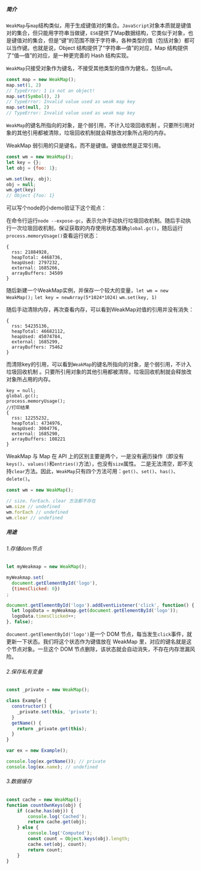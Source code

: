##### 简介

`WeakMap`与`map`结构类似，用于生成键值对的集合。`JavaScript`对象本质就是键值对的集合，但只能用字符串当做键，`ES6`提供了Map数据结构，它类似于对象，也是键值对的集合，但是“键”的范围不限于字符串，各种类型的值（包括对象）都可以当作键。也就是说，Object 结构提供了“字符串—值”的对应，Map 结构提供了“值—值”的对应，是一种更完善的 Hash 结构实现。 

`WeakMap`只接受对象作为键名，不接受其他类型的值作为健名，包括null。

```javascript
const map = new WeakMap();
map.set(1, 2)
// TypeError: 1 is not an object!
map.set(Symbol(), 2)
// TypeError: Invalid value used as weak map key
map.set(null, 2)
// TypeError: Invalid value used as weak map key
```

`WeakMap`的键名所指向的对象，是个弱引用，不计入垃圾回收机制 。只要所引用对象的其他引用都被清除，垃圾回收机制就会释放改对象所占用的内存。

 WeakMap 弱引用的只是键名，而不是键值。键值依然是正常引用。 

```javascript
const wm = new WeakMap();
let key = {};
let obj = {foo: 1};

wm.set(key, obj);
obj = null;
wm.get(key)
// Object {foo: 1}
```

可以写个node的小demo验证下这个观点：

在命令行运行`node --expose-gc`，表示允许手动执行垃圾回收机制。随后手动执行一次垃圾回收机制，保证获取的内存使用状态准确`global.gc()`，随后运行`process.memoryUsage()`查看运行状态：

```
{
  rss: 21884928,
  heapTotal: 4468736,
  heapUsed: 2797232,
  external: 1685266,
  arrayBuffers: 34509
}
```

随后新建一个WeakMap实例，并保存一个较大的变量，`let wm = new WeakMap();` `let key = newArray(5*1024*1024)` `wm.set(key, 1)`

随后手动清除内存，再次查看内存，可以看到WeakMap对值的引用并没有消失：

```
{
  rss: 54235136,
  heapTotal: 46682112,
  heapUsed: 45074784,
  external: 1685299,
  arrayBuffers: 75462
}
```

而清除key的引用，可以看到`WeakMap`的键名所指向的对象，是个弱引用，不计入垃圾回收机制 。只要所引用对象的其他引用都被清除，垃圾回收机制就会释放改对象所占用的内存。

```
key = null;
global.gc();
process.memoryUsage();
//打印结果
{
  rss: 12255232,
  heapTotal: 4734976,
  heapUsed: 3004776,
  external: 1685290,
  arrayBuffers: 108221
}
```

 WeakMap 与 Map 在 API 上的区别主要是两个，一是没有遍历操作（即没有`keys()`、`values()`和`entries()`方法），也没有`size`属性。  二是无法清空，即不支持`clear`方法。因此，`WeakMap`只有四个方法可用：`get()`、`set()`、`has()`、`delete()`。 

```javascript
const wm = new WeakMap();

// size、forEach、clear 方法都不存在
wm.size // undefined
wm.forEach // undefined
wm.clear // undefined
```



##### 用途

###### 1.存储dom节点

```javascript
let myWeakmap = new WeakMap();

myWeakmap.set(
  document.getElementById('logo'),
  {timesClicked: 0})
;

document.getElementById('logo').addEventListener('click', function() {
  let logoData = myWeakmap.get(document.getElementById('logo'));
  logoData.timesClicked++;
}, false);
```

`document.getElementById('logo')`是一个 DOM 节点，每当发生`click`事件，就更新一下状态。我们将这个状态作为键值放在 WeakMap 里，对应的键名就是这个节点对象。一旦这个 DOM 节点删除，该状态就会自动消失，不存在内存泄漏风险。 

###### 2.保存私有变量

```javascript
const _private = new WeakMap();

class Example {
  constructor() {
    _private.set(this, 'private');
  }
  getName() {
  	return _private.get(this);
  }
}

var ex = new Example();

console.log(ex.getName()); // private
console.log(ex.name); // undefined
```

###### 3.数据缓存

```javascript
const cache = new WeakMap();
function countOwnKeys(obj) {
    if (cache.has(obj)) {
        console.log('Cached');
        return cache.get(obj);
    } else {
        console.log('Computed');
        const count = Object.keys(obj).length;
        cache.set(obj, count);
        return count;
    }
}
```



